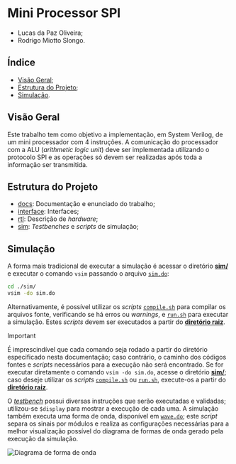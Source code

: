 # Mini Processor SPI

- Lucas da Paz Oliveira;
- Rodrigo Miotto Slongo.

## Índice

- [Visão Geral](#visão-geral);
- [Estrutura do Projeto](#estrutura-do-projeto);
- [Simulação](#simulação).

## Visão Geral

Este trabalho tem como objetivo a implementação, em System Verilog, de um mini processador com 4 instruções. A
comunicação do processador com a ALU (_arithmetic logic unit_) deve ser implementada utilizando o protocolo SPI e as
operações só devem ser realizadas após toda a informação ser transmitida.

## Estrutura do Projeto

- [docs](./docs/): Documentação e enunciado do trabalho;
- [interface](./interface/): Interfaces;
- [rtl](./rtl/): Descrição de _hardware_;
- [sim](./sim/): _Testbenches_ e _scripts_ de simulação;

## Simulação

A forma mais tradicional de executar a simulação é acessar o diretório [**sim/**](./sim/) e executar o comando `vsim`
passando o arquivo [`sim.do`](./sim/sim.do):

```sh
cd ./sim/
vsim -do sim.do
```

Alternativamente, é possível utilizar os _scripts_ [`compile.sh`](./compile.sh) para compilar os arquivos fonte,
verificando se há erros ou _warnings_, e [`run.sh`](./run.sh) para executar a simulação. Estes _scripts_ devem ser
executados a partir do [**diretório raiz**](./).

> [!important]
> É imprescindível que cada comando seja rodado a partir do diretório especificado nesta documentação; caso contrário,
> o caminho dos códigos fontes e _scripts_ necessários para a execução não será encontrado. Se for executar diretamente
> o comando `vsim -do sim.do`, acesse o diretório [**sim/**](./sim/); caso deseje utilizar os _scripts_
> [`compile.sh`](./compile.sh) ou [`run.sh`](./run.sh), execute-os a partir do [**diretório raiz**](./).

O [_testbench_](./sim/ProcessorTb.sv) possui diversas instruções que serão executadas e validadas; utilizou-se
`$display` para mostrar a execução de cada uma. A simulação também executa uma forma de onda, disponível em
[`wave.do`](./sim/wave.do); este _script_ separa os sinais por módulos e realiza as configurações necessárias para a
melhor visualização possível do diagrama de formas de onda gerado pela execução da simulação.

![Diagrama de forma de onda](./docs/waveform.bmp "Exemplo do diagrama de forma de onda esperado após simulação")

